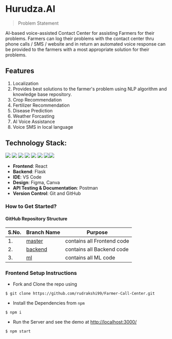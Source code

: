 # Hurudza.AI

> Problem Statement 

AI-based voice-assisted Contact Center for assisting Farmers for their problems. Farmers can log their problems with the contact center thru phone calls / SMS / website and in return an automated voice response can be provided to the farmers with a most appropriate solution for their problems.





## Features

1. Localization
2. Provides best solutions to the farmer's problem using NLP algorithm and knowledge base repository.
3. Crop Recommendation
4. Fertilizer Recommendation
5. Disease Prediction
6. Weather Forcasting
7. AI Voice Assistance
8. Voice SMS in local language

## Technology Stack:

<img src="https://img.shields.io/badge/html5%20-%23E34F26.svg?&style=for-the-badge&logo=html5&logoColor=white"/> <img src="https://img.shields.io/badge/css3%20-%231572B6.svg?&style=for-the-badge&logo=css3&logoColor=white"/> <img src="https://img.shields.io/badge/javascript%20-%23323330.svg?&style=for-the-badge&logo=javascript&logoColor=%23F7DF1E"/> <img src="https://img.shields.io/badge/Tailwind_CSS-38B2AC?style=for-the-badge&logo=tailwind-css&logoColor=white"/> <img src="https://img.shields.io/badge/React-20232A?style=for-the-badge&logo=react&logoColor=61DAFB"/> <img src="https://img.shields.io/badge/React_Router-CA4245?style=for-the-badge&logo=react-router&logoColor=white"/> <img src="https://img.shields.io/badge/markdown-%23000000.svg?&style=for-the-badge&logo=markdown&logoColor=white"/><img src="https://img.shields.io/badge/github%20-%23121011.svg?&style=for-the-badge&logo=github&logoColor=white"/>

- **Frontend**: React
- **Backend**: Flask
- **IDE**: VS Code
- **Design**: Figma, Canva
- **API Testing & Documentation**: Postman
- **Version Control**: Git and GitHub

### How to Get Started?

#### GitHub Repository Structure

| S.No. | Branch Name                                                               | Purpose                    |
| ----- | ------------------------------------------------------------------------- | -------------------------- |
| 1.    | [master](https://github.com/rudrakshi99/Farmer-Call-Center/tree/master)   | contains all Frontend code |
| 2.    | [backend](https://github.com/rudrakshi99/Farmer-Call-Center/tree/backend) | contains all Backend code  |
| 3.    | [ml](https://github.com/rudrakshi99/Farmer-Call-Center/tree/ml)           | contains all ML code       |

### Frontend Setup Instructions

- Fork and Clone the repo using

```
$ git clone https://github.com/rudrakshi99/Farmer-Call-Center.git
```

- Install the Dependencies from `npm`

```
$ npm i
```

- Run the Server and see the demo at [http://localhost:3000/](http://localhost:3000/)

```
$ npm start
```

